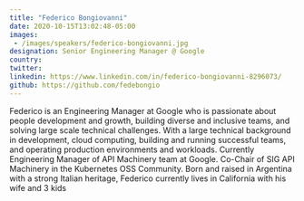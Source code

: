 ```yaml
---
title: "Federico Bongiovanni"
date: 2020-10-15T13:02:48-05:00
images:
 - /images/speakers/federico-bongiovanni.jpg
designation: Senior Engineering Manager @ Google
country: 
twitter: 
linkedin: https://www.linkedin.com/in/federico-bongiovanni-8296073/
github: https://github.com/fedebongio
---
```


Federico is an Engineering Manager at Google who is passionate about people development and growth, building diverse and inclusive teams, and solving large scale technical challenges. With a large technical background in development, cloud computing, building and running successful teams, and operating production environments and workloads.
Currently Engineering Manager of API Machinery team at Google. Co-Chair of SIG API Machinery in the Kubernetes OSS Community.
Born and raised in Argentina with a strong Italian heritage, Federico currently lives in California with his wife and 3 kids
